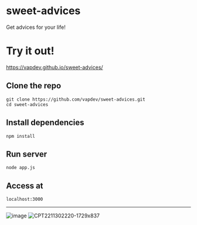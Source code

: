 # sweet-advices
Get advices for your life!

# Try it out!
https://vapdev.github.io/sweet-advices/

## Clone the repo
`git clone https://github.com/vapdev/sweet-advices.git` <br/>
`cd sweet-advices`
## Install dependencies
`npm install`
## Run server
`node app.js`
## Access at
`localhost:3000`
<hr/>

![image](https://user-images.githubusercontent.com/88452580/204182564-d57dffce-4a8d-4264-9f12-a2bf0516ab7f.png)
![CPT2211302220-1729x837](https://user-images.githubusercontent.com/88452580/204943137-8c295ecf-63ae-4041-8df2-74299a24115b.gif)
